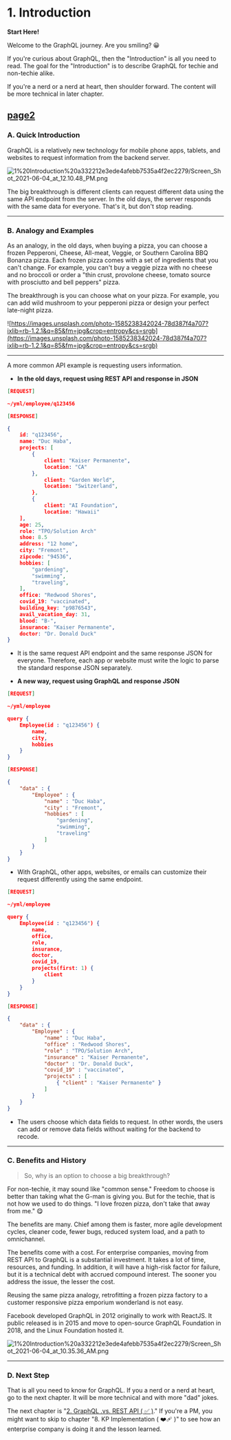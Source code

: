 # 1. Introduction

**Start Here!**

Welcome to the GraphQL journey. Are you smiling? 😀 

If you're curious about GraphQL, then the "Introduction" is all you need to read. The goal for the "Introduction" is to describe GraphQL for techie and non-techie alike.

If you're a nerd or a nerd at heart, then shoulder forward. The content will be more technical in later chapter.

[page2](https://htmlpreview.github.io/?https://github.com/duchaba/sandbox_2_reuseable/edit/master/page2.html)
---

 

### A. Quick Introduction

GraphQL is a relatively new technology for mobile phone apps, tablets, and websites to request information from the backend server. 

![1%20Introduction%20a332212e3ede4afebb7535a4f2ec2279/Screen_Shot_2021-06-04_at_12.10.48_PM.png](1%20Introduction%20a332212e3ede4afebb7535a4f2ec2279/Screen_Shot_2021-06-04_at_12.10.48_PM.png)

The big breakthrough is different clients can request different data using the same API endpoint from the server. In the old days, the server responds with the same data for everyone. That's it, but don't stop reading.

---

### B. Analogy and Examples

As an analogy, in the old days, when buying a pizza, you can choose a frozen Pepperoni, Cheese, All-meat, Veggie, or Southern Carolina BBQ Bonanza pizza. Each frozen pizza comes with a set of ingredients that you can't change. For example, you can't buy a veggie pizza with no cheese and no broccoli or order a "thin crust, provolone cheese, tomato source with prosciutto and bell peppers" pizza. 

The breakthrough is you can choose what on your pizza. For example, you can add wild mushroom to your pepperoni pizza or design your perfect late-night pizza. 

![https://images.unsplash.com/photo-1585238342024-78d387f4a707?ixlib=rb-1.2.1&q=85&fm=jpg&crop=entropy&cs=srgb](https://images.unsplash.com/photo-1585238342024-78d387f4a707?ixlib=rb-1.2.1&q=85&fm=jpg&crop=entropy&cs=srgb)

---

A more common API example is requesting users information. 

- **In the old days, request using REST API and response in JSON**

```json
[REQUEST]

~/yml/employee/q123456
```

```json
[RESPONSE]

{
	id: "q123456",
	name: "Duc Haba",
	projects: [
		{
			client: "Kaiser Permanente",
			location: "CA"
		},
			client: "Garden World",
			location: "Switzerland",
		},
		{
			client: "AI Foundation",
			location: "Hawaii"
	],
	age: 25,
	role: "TPO/Solution Arch"
	shoe: 8.5
	address: "12 home",
	city: "Fremont",
	zipcode: "94536",
	hobbies: [
		"gardening",
		"swimming",
		"traveling",
	],
	office: "Redwood Shores",
	covid_19: "vaccinated",
	building_key: "p9876543",
	avail_vacation_day: 31,
	blood: "B-",
	insurance: "Kaiser Permanente",
	doctor: "Dr. Donald Duck"
}
```

- It is the same request API endpoint and the same response JSON for everyone. Therefore, each app or website must write the logic to parse the standard response JSON separately.

- **A new way, request using GraphQL and response JSON**

```json
[REQUEST]

~/yml/employee

query {
	Employee(id : "q123456") {
		name,
		city,
		hobbies
	}
}
```

```json
[RESPONSE]

{
	"data" : {
		"Employee" : {
			"name" : "Duc Haba",
			"city" : "Fremont",
			"hobbies" : [
				"gardening",
				"swimming",
				"traveling"
			]
		}
	}
}
```

- With GraphQL, other apps, websites, or emails can customize their request differently using the same endpoint.

```json
[REQUEST]

~/yml/employee

query {
	Employee(id : "q123456") {
		name,
		office,
		role,
		insurance,
		doctor,
		covid_19,
		projects(first: 1) {
			client
		}
	}
}
```

```json
[RESPONSE]

{
	"data" : {
		"Employee" : {
			"name" : "Duc Haba",
			"office" : "Redwood Shores",
			"role" : "TPO/Solution Arch",
			"insurance" : "Kaiser Permanente",
			"doctor" : "Dr. Donald Duck",
			"covid_19" : "vaccinated",
			"projects" : [
				{ "client" : "Kaiser Permanente" }
			]
		}
	}
}
```

- The users choose which data fields to request. In other words, the users can add or remove data fields without waiting for the backend to recode.

---

### C. Benefits and History

> So, why is an option to choose a big breakthrough?

For non-techie, it may sound like "common sense." Freedom to choose is better than taking what the G-man is giving you. But for the techie, that is not how we used to do things. "I love frozen pizza, don't take that away from me." 😋

 The benefits are many. Chief among them is faster, more agile development cycles, cleaner code, fewer bugs, reduced system load, and a path to omnichannel. 

The benefits come with a cost. For enterprise companies, moving from REST API to GraphQL is a substantial investment. It takes a lot of time, resources, and funding. In addition, it will have a high-risk factor for failure, but it is a technical debt with accrued compound interest. The sooner you address the issue, the lesser the cost.

Reusing the same pizza analogy, retrofitting a frozen pizza factory to a customer responsive pizza emporium wonderland is not easy.

Facebook developed GraphQL in 2012 originally to work with ReactJS. It public released is in 2015 and move to open-source GraphQL Foundation in 2018, and the Linux Foundation hosted it.

![1%20Introduction%20a332212e3ede4afebb7535a4f2ec2279/Screen_Shot_2021-06-04_at_10.35.36_AM.png](1%20Introduction%20a332212e3ede4afebb7535a4f2ec2279/Screen_Shot_2021-06-04_at_10.35.36_AM.png)

---

### D. Next Step

That is all you need to know for GraphQL. If you a nerd or a nerd at heart, go to the next chapter. It will be more technical and with more "dad" jokes. 

The next chapter is "[2. GraphQL .vs. REST API ( ✅ )](http://google.com)." If you're a PM, you might want to skip to chapter "8. KP Implementation ( ❤️‍🩹 )" to see how an enterprise company is doing it and the lesson learned.
